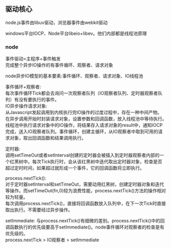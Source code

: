 ## 驱动核心
node.js事件由libuv驱动，浏览器事件由webkit驱动    

windows平台IOCP、Node平台libeio+libev。他们内部都是线程池原理
### node
事件驱动=主程序+事件触发  
完成整个异步IO操作的有事件循环、观察者、请求对象    

node异步IO模型的基本要素:事件循环、观察者、请求对象、IO线程池  

事件循环+观察者:  
每次事件循环Tick都会去询问一次观察者队列（IO观察者队列、定时器观察者队列）有没有要执行的事件。    
IO异步操作请求对象:    
从Javascript发起调用到内核执行完IO操作的过度过程中，存在一种中间产物。  
在异步调用开始时封装请求对象，设置参数和回调函数，放入线程池中等待执行。线程池中执行请求对象中的IO操作，将结果存入请求对象的result中，通知IOCP完成，送入IO观察者队列。事件循环，创建主循环，从IO观察者中取到可用的请求对象，取出回调函数和结果调用执行。  

定时器:  
调用setTimeOut或者setInterval创建的定时器会被插入到定时器观察者内部的一个红黑树中。每次Tick执行时，会从该红黑树中迭代取出定时器对象，检查是否超过定时时间，如果超过就形成一个事件，它的回调函数将立即执行。  

process.nextTick():  
对于定时器setInterval和setTimeOut，需要动用红黑树，创建定时器对象和迭代等操作。而setTimeOut(fn,0)较为浪费性能，process.nextTick()方法的操作相对较为轻量。  
每次调用process.nextTick()，直接将回调函数放入队列中，在下一次Tick时直接取出执行。不需要经过异步操作。  

setImmediate:
与process.nextTick()有细微的差别。process.nextTick()中的回调函数执行的优先级要高于setImmediate()。node事件循环对观察者的检查是有优先级的。  
process.nextTick > IO观察者 > setImmediate  


